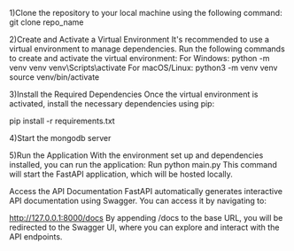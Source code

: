 
1)Clone the repository to your local machine using the following command: git clone repo_name

2)Create and Activate a Virtual Environment It's recommended to use a virtual environment to manage dependencies. Run the following commands to create and activate the virtual environment: 
For Windows:
 python -m venv venv
 venv\Scripts\activate
For macOS/Linux:
 python3 -m venv venv
 source venv/bin/activate

3)Install the Required Dependencies Once the virtual environment is activated, install the necessary dependencies using pip:

 pip install -r requirements.txt

4)Start the mongodb server

5)Run the Application With the environment set up and dependencies installed, you can run the application:
Run python main.py
This command will start the FastAPI application, which will be hosted locally.

Access the API Documentation FastAPI automatically generates interactive API documentation using Swagger. You can access it by navigating to:

 http://127.0.0.1:8000/docs
By appending /docs to the base URL, you will be redirected to the Swagger UI, where you can explore and interact with the API endpoints.
